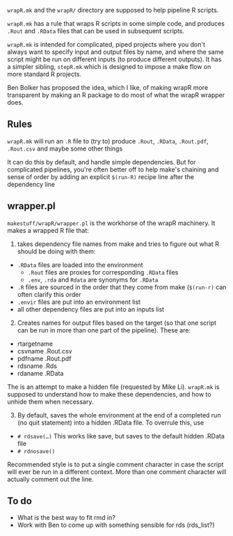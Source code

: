 `wrapR.mk` and the `wrapR/` directory are supposed to help pipeline R scripts.

`wrapR.mk` has a rule that wraps R scripts in some simple code, and produces `.Rout` and `.RData` files that can be used in subsequent scripts.

`wrapR.mk` is intended for complicated, piped projects where you don't always want to specify input and output files by name, and where the same script might be run on different inputs (to produce different outputs). It has a simpler sibling, `stepR.mk` which is designed to impose a make flow on more standard R projects.

Ben Bolker has proposed the idea, which I like, of making wrapR more transparent by making an R package to do most of what the wrapR wrapper does.

## Rules

`wrapR.mk` will run an `.R` file to (try to) produce `.Rout`, `.RData`, `.Rout.pdf`, `.Rout.csv` and maybe some other things

It can do this by default, and handle simple dependencies. But for complicated pipelines, you're often better off to help make's chaining and sense of order by adding an explicit `$(run-R)` recipe line after the dependency line

## wrapper.pl

`makestuff/wrapR/wrapper.pl` is the workhorse of the wrapR machinery.  It makes a wrapped R file that:

1) takes dependency file names from make and tries to figure out what R should be doing with them:
* `.RData` files are loaded into the environment
	* `.Rout` files are proxies for corresponding `.RData` files
	* `.env`, `.rda` and `Rdata` are synonyms for `.RData`
* `.R` files are sourced in the order that they come from make (`$(run-r)` can often clarify this order
* `.envir` files are put into an environment list
* all other dependency files are put into an inputs list

2) Creates names for output files based on the target (so that one script can be run in more than one part of the pipeline). These are:
* rtargetname <target>
* csvname <target>.Rout.csv
* pdfname <dottarget>.Rout.pdf
* rdsname <dottarget>.Rds
* rdaname <dottarget>.RData

The <dottarget> is an attempt to make a hidden file (requested by Mike Li). `wrapR.mk` is supposed to understand how to make these dependencies, and how to unhide them when necessary.

3) By default, saves the whole environment at the end of a completed run (no quit statement) into a hidden .RData file. To overrule this, use 

* `# rdsave(…)` This works like save, but saves to the default hidden .RData file
* `# rdnosave()`

Recommended style is to put a single comment character in case the script will ever be run in a different context. More than one comment character will actually comment out the line.

## To do

* What is the best way to fit rmd in?
* Work with Ben to come up with something sensible for rds (rds_list?)

